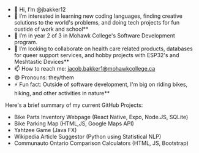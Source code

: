 - 👋 Hi, I’m @jbakker12
- 👀 I’m interested in learning new coding languages, finding creative solutions to the world's problems, and doing tech projects for fun oustide of work and school**
- 🌱 I’m in year 2 of 3 in Mohawk College's Software Development program.
- 🤝 I’m looking to collaborate on health care related products, databases for queer support services, and hobby projects with ESP32's and Meshtastic Devices**
- 📫 How to reach me: jacob.bakker1@mohawkcollege.ca
- 😄 Pronouns: they/them
- ⚡ Fun fact: Outside of software development, I'm big on riding bikes, hiking, and other activities in nature**

Here's a brief summary of my current GitHub Projects:
- Bike Parts Inventory Webpage (React Native, Expo, Node.JS, SQLite)
- Bike Parking Map (HTML,JS, Google Maps API)
- Yahtzee Game (Java FX)
- Wikipedia Article Suggestor (Python using Statistical NLP)
- Communauto Ontario Comparison Calculators (HTML, JS, Bootstrap)



